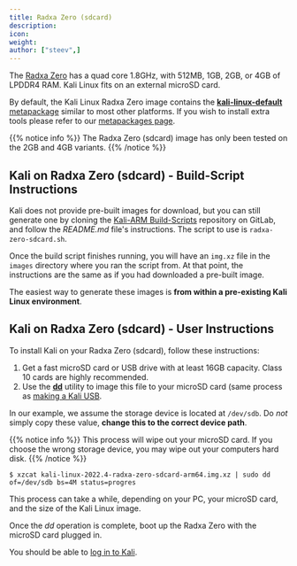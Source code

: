 ```yaml
---
title: Radxa Zero (sdcard)
description:
icon:
weight:
author: ["steev",]
---
```


The [Radxa Zero](https://wiki.radxa.com/Zero) has a quad core 1.8GHz, with 512MB, 1GB, 2GB, or 4GB of LPDDR4 RAM. Kali Linux fits on an external microSD card.

By default, the Kali Linux Radxa Zero image contains the [**kali-linux-default** metapackage](/docs/general-use/metapackages/) similar to most other platforms. If you wish to install extra tools please refer to our [metapackages page](/docs/general-use/metapackages/).

{{% notice info %}}
The Radxa Zero (sdcard) image has only been tested on the 2GB and 4GB variants.
{{% /notice %}}

<!-- 2022.2 didn't have an image, 2022.3 will 
## Kali on Radxa Zero - User Instructions

If you're unfamiliar with the details of [downloading and validating a Kali Linux image](/docs/introduction/download-official-kali-linux-images/), or for [using that image to create a bootable device](/docs/usb/live-usb-install-with-windows/), it's strongly recommended that you refer to the more detailed procedures described in the specific articles on those subjects.

To install a pre-built image of the standard build of Kali Linux on your Raspberry Pi Zero 2 W, follow these instructions:

1. Get a fast microSD card with at least 16GB capacity. Class 10 cards are highly recommended.
2. Download _and validate_ the `Kali Radxa Zero` image from the [downloads](/get-kali/) area. The process for validating an image is described in more detail on [Downloading Kali Linux](/docs/introduction/download-official-kali-linux-images/).
3. Use the **[dd](https://packages.debian.org/testing/dd)** utility to image this file to your microSD card (same process as [making a Kali USB](/docs/usb/live-usb-install-with-windows/).

In our example, we assume the storage device is located at `/dev/sdb`. Do _not_ simply copy these value, **change this to the correct device
path**.

{{% notice info %}}
This process will wipe out your microSD card. If you choose the wrong storage device, you may wipe out your computers hard disk.
{{% /notice %}}

```console
$ xzcat kali-linux-2022.4-radxa-zero-sdcard-arm64.img.xz | sudo dd of=/dev/sdb bs=4M status=progress
```

This process can take a while, depending on your PC, your microSD card's speed, and the size of the Kali Linux image.

Once the _dd_ operation is complete, boot up the Radxa Zero with the microSD card plugged in.

You should be able to [log in to Kali](/docs/introduction/default-credentials/).

## Kali on Radxa Zero (sdcard) - Image Customization

If you want to customize the Kali Radxa Zero sdcard image, including changes to the [packages](/docs/general-use/metapackages/) being installed, changing the [desktop environment](/docs/general-use/switching-desktop-environments/), increasing or decreasing the image file size or generally being adventurous, check out the [Kali-ARM Build-Scripts](https://gitlab.com/kalilinux/build-scripts/kali-arm) repository on GitLab, and follow the _README.md_ file's instructions. The script to use is `radxa-zero-sdcard.sh`.
-->
## Kali on Radxa Zero (sdcard) - Build-Script Instructions

Kali does not provide pre-built images for download, but you can still generate one by cloning the [Kali-ARM Build-Scripts](https://gitlab.com/kalilinux/build-scripts/kali-arm) repository on GitLab, and follow the _README.md_ file's instructions. The script to use is `radxa-zero-sdcard.sh`.

Once the build script finishes running, you will have an `img.xz` file in the `images` directory where you ran the script from. At that point, the instructions are the same as if you had downloaded a pre-built image.

The easiest way to generate these images is **from within a pre-existing Kali Linux environment**.

## Kali on Radxa Zero (sdcard) - User Instructions

To install Kali on your Radxa Zero (sdcard), follow these instructions:

1. Get a fast microSD card or USB drive with at least 16GB capacity. Class 10 cards are highly recommended.
2. Use the **[dd](https://packages.debian.org/testing/dd)** utility to image this file to your microSD card (same process as [making a Kali USB](/docs/usb/live-usb-install-with-windows/).

In our example, we assume the storage device is located at `/dev/sdb`. Do _not_ simply copy these value, **change this to the correct device path**.

{{% notice info %}}
This process will wipe out your microSD card. If you choose the wrong storage device, you may wipe out your computers hard disk.
{{% /notice %}}

```console
$ xzcat kali-linux-2022.4-radxa-zero-sdcard-arm64.img.xz | sudo dd of=/dev/sdb bs=4M status=progres
```

This process can take a while, depending on your PC, your microSD card, and the size of the Kali Linux image.

Once the _dd_ operation is complete, boot up the Radxa Zero with the microSD card plugged in.

You should be able to [log in to Kali](/docs/introduction/default-credentials/).
